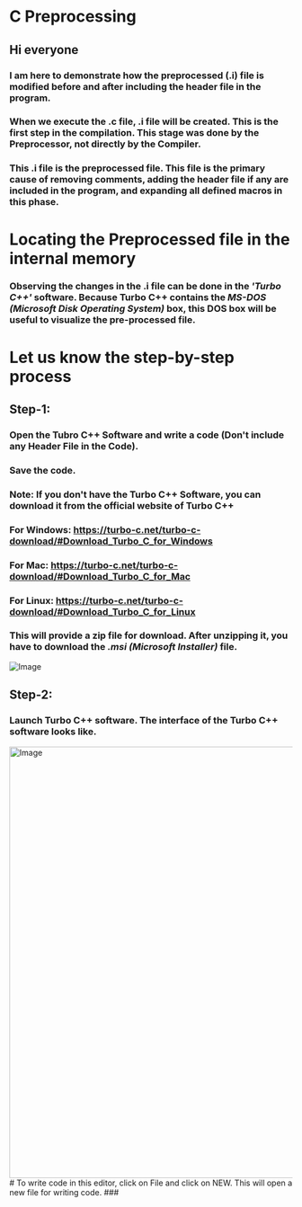 # C Preprocessing
## Hi everyone 
### I am here to demonstrate how the preprocessed (.i) file is modified before and after including the header file in the program.
### When we execute the .c file, .i file will be created. This is the first step in the compilation. This stage was done by the Preprocessor, not directly by the Compiler.
### This .i file is the preprocessed file. This file is the primary cause of removing comments, adding the header file if any are included in the program, and expanding all defined macros in this phase.
# Locating the Preprocessed file in the internal memory
### Observing the changes in the .i file can be done in the _'Turbo C++'_ software. Because Turbo C++ contains the _MS-DOS (Microsoft Disk Operating System)_ box, this DOS box will be useful to visualize the pre-processed file.
# Let us know the step-by-step process
## Step-1: 
### Open the Tubro C++ Software and write a code (Don't include any Header File in the Code).
### Save the code.
### Note: If you don't have the Turbo C++ Software, you can download it from the official website of Turbo C++
### For Windows: https://turbo-c.net/turbo-c-download/#Download_Turbo_C_for_Windows
### For Mac: https://turbo-c.net/turbo-c-download/#Download_Turbo_C_for_Mac
### For Linux: https://turbo-c.net/turbo-c-download/#Download_Turbo_C_for_Linux
### This will provide a zip file for download. After unzipping it, you have to download the _.msi (Microsoft Installer)_ file.
![Image](https://github.com/user-attachments/assets/5ae9ce78-f7b2-4fec-8c90-afd2c2f1d724)
## Step-2:
### Launch Turbo C++ software. The interface of the Turbo C++ software looks like.
<img width="1366" height="768" alt="Image" src="https://github.com/user-attachments/assets/e34466ab-9979-4b73-a349-83e758b2d58f" />
# To write code in this editor, click on File and click on NEW. This will open a new file for writing code.
### 
